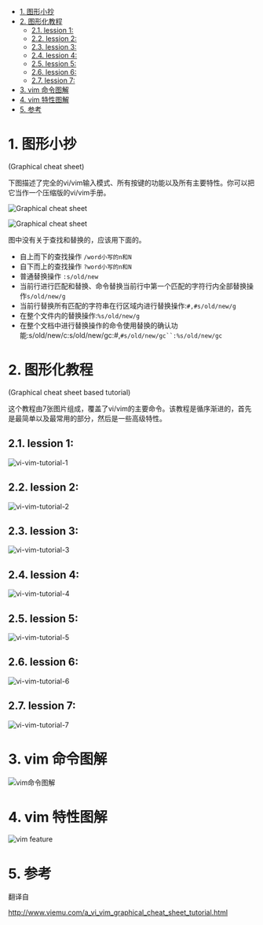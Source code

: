 
<!-- @import "[TOC]" {cmd="toc" depthFrom=1 depthTo=6 orderedList=false} -->

<!-- code_chunk_output -->

- [1. 图形小抄](#1-图形小抄)
- [2. 图形化教程](#2-图形化教程)
  - [2.1. lession 1:](#21-lession-1)
  - [2.2. lession 2:](#22-lession-2)
  - [2.3. lession 3:](#23-lession-3)
  - [2.4. lession 4:](#24-lession-4)
  - [2.5. lession 5:](#25-lession-5)
  - [2.6. lession 6:](#26-lession-6)
  - [2.7. lession 7:](#27-lession-7)
- [3. vim 命令图解](#3-vim-命令图解)
- [4. vim 特性图解](#4-vim-特性图解)
- [5. 参考](#5-参考)

<!-- /code_chunk_output -->

# 1. 图形小抄

(Graphical cheat sheet)

下图描述了完全的vi/vim输入模式、所有按键的功能以及所有主要特性。你可以把它当作一个压缩版的vi/vim手册。

![Graphical cheat sheet](images/vi-vim-cheat-sheet.gif)

![Graphical cheat sheet](images/vim-cheat-sheet-cn.png)

图中没有关于查找和替换的，应该用下面的。


- 自上而下的查找操作  `/word小写的n和N`
- 自下而上的查找操作  `?word小写的n和N`
- 普通替换操作    `:s/old/new`
- 当前行进行匹配和替换、命令替换当前行中第一个匹配的字符行内全部替换操作`s/old/new/g`
- 当前行替换所有匹配的字符串在行区域内进行替换操作:`#,#s/old/new/g`
- 在整个文件内的替换操作:`%s/old/new/g`
- 在整个文档中进行替换操作的命令使用替换的确认功能:s/old/new/c:s/old/new/gc:#,`#s/old/new/gc``:%s/old/new/gc`


# 2. 图形化教程

(Graphical cheat sheet based tutorial)

这个教程由7张图片组成，覆盖了vi/vim的主要命令。该教程是循序渐进的，首先是最简单以及最常用的部分，然后是一些高级特性。

## 2.1. lession 1:

![vi-vim-tutorial-1](images/vi-vim-tutorial-1.gif)

## 2.2. lession 2:

![vi-vim-tutorial-2](images/vi-vim-tutorial-2.gif)

## 2.3. lession 3:

![vi-vim-tutorial-3](images/vi-vim-tutorial-3.gif)

## 2.4. lession 4:

![vi-vim-tutorial-4](images/vi-vim-tutorial-4.gif)

## 2.5. lession 5:

![vi-vim-tutorial-5](images/vi-vim-tutorial-5.gif)

## 2.6. lession 6:

![vi-vim-tutorial-6](images/vi-vim-tutorial-6.gif)

## 2.7. lession 7:

![vi-vim-tutorial-7](images/vi-vim-tutorial-7.gif)

# 3. vim 命令图解

![vim命令图解](images/Vim_Commands.png)

# 4. vim 特性图解

![vim feature](images/vim-study.png)

# 5. 参考

翻译自

http://www.viemu.com/a_vi_vim_graphical_cheat_sheet_tutorial.html
